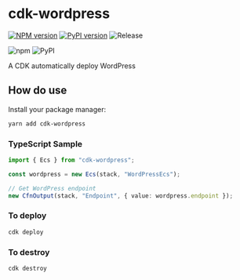 # cdk-wordpress

[![NPM version](https://badge.fury.io/js/cdk-wordpress.svg)](https://www.npmjs.com/package/cdk-wordpress)
[![PyPI version](https://badge.fury.io/py/cdk-wordpress.svg)](https://pypi.org/project/cdk-wordpress)
![Release](https://github.com/clarencetw/cdk-wordpress/workflows/Release/badge.svg)

![npm](https://img.shields.io/npm/dt/cdk-wordpress?label=npm&color=orange)
![PyPI](https://img.shields.io/pypi/dm/cdk-wordpress?label=pypi&color=blue)

A CDK automatically deploy WordPress

## How do use

Install your package manager:

```sh
yarn add cdk-wordpress
```

### TypeScript Sample

```ts
import { Ecs } from "cdk-wordpress";

const wordpress = new Ecs(stack, "WordPressEcs");

// Get WordPress endpoint
new CfnOutput(stack, "Endpoint", { value: wordpress.endpoint });
```

### To deploy

```bash
cdk deploy
```

### To destroy

```bash
cdk destroy
```
